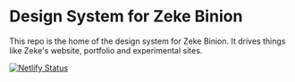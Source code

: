 # Design System for Zeke Binion

This repo is the home of the design system for Zeke Binion. It drives things like Zeke's website, portfolio and experimental sites.

[![Netlify Status](https://api.netlify.com/api/v1/badges/f33ad9a3-6325-4939-9841-7cfc8c0187af/deploy-status)](https://app.netlify.com/sites/priceless-archimedes-65649c/deploys)
